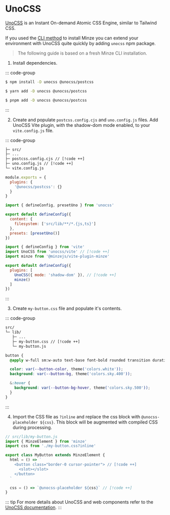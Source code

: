 # UnoCSS

[UnoCSS](https://unocss.dev) is an Instant On-demand Atomic CSS Engine, similar to Tailwind CSS.

If you used the [CLI method](/guide/installation#cli) to install Minze you can extend your environment with UnoCSS quite quickly by adding `unocss` npm package.

> The following guide is based on a fresh Minze CLI installation.

1. Install dependencies.

::: code-group

```bash [npm]
$ npm install -D unocss @unocss/postcss
```

```bash [yarn]
$ yarn add -D unocss @unocss/postcss
```

```bash [pnpm]
$ pnpm add -D unocss @unocss/postcss
```

:::

2. Create and populate `postcss.config.cjs` and `uno.config.js` files. Add UnoCSS Vite plugin, with the shadow-dom mode enabled, to your `vite.config.js` file.

::: code-group

```txt [files]
├─ src/
├─ ...
├─ postcss.config.cjs // [!code ++]
├─ uno.config.js // [!code ++]
└─ vite.config.js
```

```js [postcss.config.cjs]
module.exports = {
  plugins: {
    '@unocss/postcss': {}
  }
}
```

```js [uno.config.js]
import { defineConfig, presetUno } from 'unocss'

export default defineConfig({
  content: {
    filesystem: ['src/lib/**/*.{js,ts}']
  },
  presets: [presetUno()]
})
```

```js [vite.config.js]
import { defineConfig } from 'vite'
import UnoCSS from 'unocss/vite' // [!code ++]
import minze from '@minzejs/vite-plugin-minze'

export default defineConfig({
  plugins: [
    UnoCSS({ mode: 'shadow-dom' }), // [!code ++]
    minze()
  ]
})
```

:::

3. Create `my-button.css` file and populate it's contents.

::: code-group

```txt [files]
src/
└─ lib/
   ├─ ...
   ├─ my-button.css // [!code ++]
   └─ my-button.js
```

```css [my-button.css]
button {
  @apply w-full sm:w-auto text-base font-bold rounded transition duration-100 px-4 py-3;

  color: var(--button-color, theme('colors.white'));
  background: var(--button-bg, theme('colors.sky.400'));

  &:hover {
    background: var(--button-bg-hover, theme('colors.sky.500'));
  }
}
```

:::

4. Import the CSS file as `?inline` and replace the css block with `@unocss-placeholder ${css}`. This block will be augmented with compiled CSS during processing.

```js
// src/lib/my-button.js
import { MinzeElement } from 'minze'
import css from './my-button.css?inline'

export class MyButton extends MinzeElement {
  html = () => `
    <button class="border-0 cursor-pointer"> // [!code ++]
      <slot></slot>
    </button>
  `

  css = () => `@unocss-placeholder ${css}` // [!code ++]
}
```

::: tip
For more details about UnoCSS and web components refer to the [UnoCSS documentation](https://unocss.dev/integrations/vite#web-components).
:::
